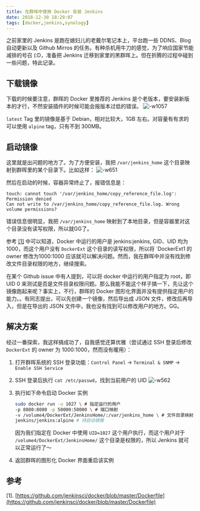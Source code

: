 ```yaml
---
title: 在群晖中使用 Docker 安装 Jenkins
date: 2018-12-30 18:29:07
tags: [docker,jenkins,synology]
---
```


之前家里的 Jenkins 是跑在媳妇儿的老戴尔笔记本上，平台跑一些 DDNS、Blog 自动更新以及 Github Mirros 的任务。有种杀机用牛刀的感觉，为了响应国家节能减排的号召 (:D，准备把 Jenkins 迁移到家里的黑群晖上。但在折腾的过程中碰到一些问题，特此记录。

## 下载镜像

下载的时候要注意，群晖的 Docker 里推荐的 Jenkins 是个老版本，要安装新版本的才行，不然安装插件的时候可能会报版本过低的错误。
![-w1057](https://i.loli.net/2018/12/30/5c289daf74ad9.jpg)

`latest` Tag 里的镜像是基于 Debian，相对比较大，1GB 左右。对容量有有求的可以使用 `alpine` tag，只有不到 300MB。

## 启动镜像

这里就是出问题的地方了。为了方便安装，我把 `/var/jenkins_home` 这个目录映射到群晖里的某个目录下。比如这样：
![-w651](https://i.loli.net/2018/12/30/5c289daf556ee.jpg)

然后在启动的时候，容器异常终止了，报错信息是：

```
touch: cannot touch '/var/jenkins_home/copy_reference_file.log': Permission denied
Can not write to /var/jenkins_home/copy_reference_file.log. Wrong volume permissions?
```

错误信息很明显，我把 `/var/jenkins_home` 映射到了本地目录，但是容器里对这个目录没有读写权限，所以就GG了。

参考 [[1]](https://github.com/jenkinsci/docker/blob/master/Dockerfile) 中可以知道，Docker 中运行的用户是 jenkins:jenkins, GID、UID 均为 1000，而这个用户没有 `DockerExt` 这个目录的读写权限，所以将 `DockerExt1 的 owner 修改为1000:1000 应该就可以解决问题。然而，我在群晖中并没有找到修改文件目录权限的地方，继续搜索。

在某个 Github issue 中有人提到，可以将 docker 中运行的用户指定为 root，即 UID 0 来测试是否是文件目录权限问题。那么我能不能这个样子搞一下，先让这个镜像跑起来呢？事实上，不行，群晖的 Docker 图形化界面并没有提供指定用户的能力。。有同志提出，可以先创建一个镜像，然后导出成 JSON 文件，修改后再导入，但是在导出的 JSON 文件中，我也没有找到可以修改用户的地方。GG。

## 解决方案

经过一番探索，我这样搞成功了，自我感觉还算优雅（尝试通过 SSH 登录后修改 `DockerExt` 的 owner 为 1000:1000，然而没有暖用）：

1. 打开群晖系统的 SSH 登录功能：`Control Panel` -> `Terminal & SNMP` -> `Enable SSH Service`
    
2. SSH 登录后执行 `cat /etc/passwd`，找到当前用户的 UID
    ![-w562](https://i.loli.net/2018/12/30/5c289daf45272.jpg)

3. 执行如下命令启动 Docker 实例
    
    ```bash
    sudo docker run -u 1027 \ # 指定运行的用户
    -p 8080:8080 -p 50000:50000 \ # 端口映射
    -v /volume4/DockerExt/JenkinsHome/:/var/jenkins_home \ # 文件目录映射
    jenkins/jenkins:alpine # 待启动镜像
    ```
    因为我们指定在 Docker 中使用 `UID=1027` 这个用户执行，而这个用户对于 `/volume4/DockerExt/JenkinsHome/` 这个目录是权限的，所以 Jenkins 就可以正常运行了～
    
4. 返回群晖的图形化 Docker 界面重启该实例

## 参考
[1]. [https://github.com/jenkinsci/docker/blob/master/Dockerfile](https://github.com/jenkinsci/docker/blob/master/Dockerfile)
